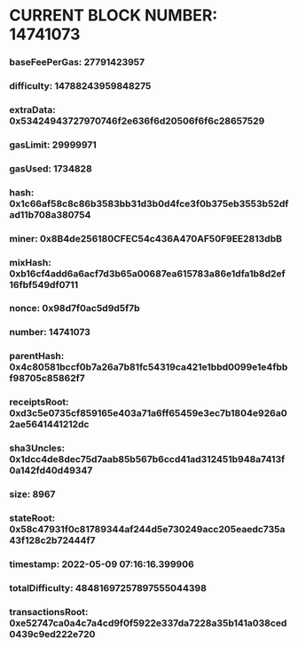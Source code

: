 # CURRENT BLOCK NUMBER: 14741073

### baseFeePerGas: 27791423957
### difficulty: 14788243959848275
### extraData: 0x53424943727970746f2e636f6d20506f6f6c28657529
### gasLimit: 29999971
### gasUsed: 1734828
### hash: 0x1c66af58c8c86b3583bb31d3b0d4fce3f0b375eb3553b52dfad11b708a380754
### miner: 0x8B4de256180CFEC54c436A470AF50F9EE2813dbB
### mixHash: 0xb16cf4add6a6acf7d3b65a00687ea615783a86e1dfa1b8d2ef16fbf549df0711
### nonce: 0x98d7f0ac5d9d5f7b
### number: 14741073
### parentHash: 0x4c80581bccf0b7a26a7b81fc54319ca421e1bbd0099e1e4fbbf98705c85862f7
### receiptsRoot: 0xd3c5e0735cf859165e403a71a6ff65459e3ec7b1804e926a02ae5641441212dc
### sha3Uncles: 0x1dcc4de8dec75d7aab85b567b6ccd41ad312451b948a7413f0a142fd40d49347
### size: 8967
### stateRoot: 0x58c47931f0c81789344af244d5e730249acc205eaedc735a43f128c2b72444f7
### timestamp: 2022-05-09 07:16:16.399906
### totalDifficulty: 48481697257897555044398
### transactionsRoot: 0xe52747ca0a4c7a4cd9f0f5922e337da7228a35b141a038ced0439c9ed222e720
